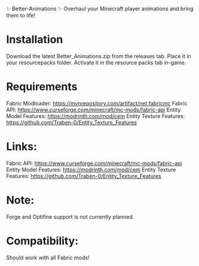 ✨ Better-Animations ✨
Overhaul your Minecraft player animations and bring them to life!

# Installation
Download the latest Better_Animations.zip from the releases tab.
Place it in your resourcepacks folder.
Activate it in the resource packs tab in-game.

# Requirements ️
Fabric Modloader: https://mvnrepository.com/artifact/net.fabricmc
Fabric API: https://www.curseforge.com/minecraft/mc-mods/fabric-api
Entity Model Features: https://modrinth.com/mod/cem
Entity Texture Features: https://github.com/Traben-0/Entity_Texture_Features

# Links:
Fabric API: https://www.curseforge.com/minecraft/mc-mods/fabric-api
Entity Model Features: https://modrinth.com/mod/cem
Entity Texture Features: https://github.com/Traben-0/Entity_Texture_Features

# Note: 
Forge and Optifine support is not currently planned.

# Compatibility: 
Should work with all Fabric mods!
